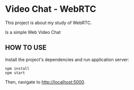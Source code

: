 Video Chat - WebRTC
====================

This project is about my study of WebRTC.

Is a simple Web Video Chat

HOW TO USE
-----

Install the project's dependencies and run application server:

```
npm install
npm start
```

Then, navigate to [http://localhost:5000](http://localhost:5000).
